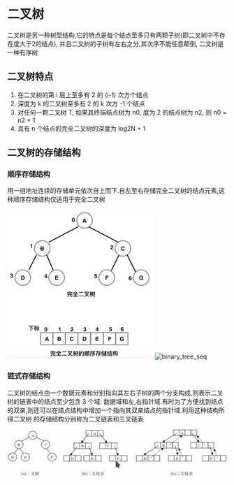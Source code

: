 # 二叉树
二叉树是另一种树型结构,它的特点是每个结点至多只有两颗子树(即二叉树中不存在度大于2的结点), 并且二叉树的子树有左右之分,其次序不能任意颠倒, 二叉树是一种有序树

## 二叉树特点

1. 在二叉树的第 i 层上至多有 2 的 (i-1) 次方个结点
2. 深度为 k 的二叉树至多有 2 的 k 次方 -1 个结点
3. 对任何一颗二叉树 T, 如果其终端结点树为 n0, 度为 2 的结点树为 n2, 则 n0 = n2 + 1
4. 具有 n 个结点的完全二叉树的深度为 log2N + 1

## 二叉树的存储结构

### 顺序存储结构
用一组地址连续的存储单元依次自上而下.自左至右存储完全二叉树的结点元素,这种顺序存储结构仅适用于完全二叉树

![binary_tree_seq](../images/tree_seq.jpg)
![binary_tree_seq](../images/seq_tree_1.png.png)

### 链式存储结构

二叉树的结点由一个数据元素和分别指向其左右子树的两个分支构成,则表示二叉树的链表中的结点至少包含 3 个域: 数据域和左,右指针域.有时为了方便找到结点的双亲,则还可以在结点结构中增加一个指向其双亲结点的指针域.利用这种结构所得二叉树
的存储结构分别称为二叉链表和三叉链表

![tree_linked](../images/tree_linked.png)